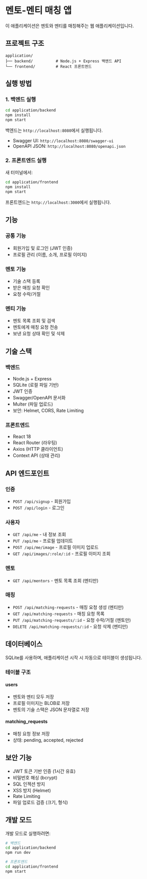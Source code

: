 # 멘토-멘티 매칭 앱

이 애플리케이션은 멘토와 멘티를 매칭해주는 웹 애플리케이션입니다.

## 프로젝트 구조

```
application/
├── backend/          # Node.js + Express 백엔드 API
└── frontend/         # React 프론트엔드
```

## 실행 방법

### 1. 백엔드 실행

```bash
cd application/backend
npm install
npm start
```

백엔드는 `http://localhost:8080`에서 실행됩니다.
- Swagger UI: `http://localhost:8080/swagger-ui`
- OpenAPI JSON: `http://localhost:8080/openapi.json`

### 2. 프론트엔드 실행

새 터미널에서:

```bash
cd application/frontend
npm install
npm start
```

프론트엔드는 `http://localhost:3000`에서 실행됩니다.

## 기능

### 공통 기능
- 회원가입 및 로그인 (JWT 인증)
- 프로필 관리 (이름, 소개, 프로필 이미지)

### 멘토 기능
- 기술 스택 등록
- 받은 매칭 요청 확인
- 요청 수락/거절

### 멘티 기능
- 멘토 목록 조회 및 검색
- 멘토에게 매칭 요청 전송
- 보낸 요청 상태 확인 및 삭제

## 기술 스택

### 백엔드
- Node.js + Express
- SQLite (로컬 파일 기반)
- JWT 인증
- Swagger/OpenAPI 문서화
- Multer (파일 업로드)
- 보안: Helmet, CORS, Rate Limiting

### 프론트엔드
- React 18
- React Router (라우팅)
- Axios (HTTP 클라이언트)
- Context API (상태 관리)

## API 엔드포인트

### 인증
- `POST /api/signup` - 회원가입
- `POST /api/login` - 로그인

### 사용자
- `GET /api/me` - 내 정보 조회
- `PUT /api/me` - 프로필 업데이트
- `POST /api/me/image` - 프로필 이미지 업로드
- `GET /api/images/:role/:id` - 프로필 이미지 조회

### 멘토
- `GET /api/mentors` - 멘토 목록 조회 (멘티만)

### 매칭
- `POST /api/matching-requests` - 매칭 요청 생성 (멘티만)
- `GET /api/matching-requests` - 매칭 요청 목록
- `PUT /api/matching-requests/:id` - 요청 수락/거절 (멘토만)
- `DELETE /api/matching-requests/:id` - 요청 삭제 (멘티만)

## 데이터베이스

SQLite를 사용하며, 애플리케이션 시작 시 자동으로 테이블이 생성됩니다.

### 테이블 구조

#### users
- 멘토와 멘티 모두 저장
- 프로필 이미지는 BLOB로 저장
- 멘토의 기술 스택은 JSON 문자열로 저장

#### matching_requests
- 매칭 요청 정보 저장
- 상태: pending, accepted, rejected

## 보안 기능

- JWT 토큰 기반 인증 (1시간 유효)
- 비밀번호 해싱 (bcrypt)
- SQL 인젝션 방지
- XSS 방지 (Helmet)
- Rate Limiting
- 파일 업로드 검증 (크기, 형식)

## 개발 모드

개발 모드로 실행하려면:

```bash
# 백엔드
cd application/backend
npm run dev

# 프론트엔드
cd application/frontend
npm start
```
